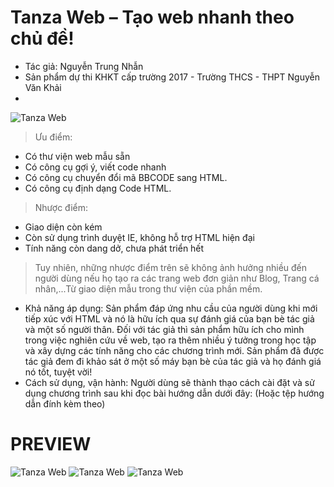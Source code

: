 # Tanza Web – Tạo web nhanh theo chủ đề!  
- Tác giả: Nguyễn Trung Nhẫn  
- Sản phẩm dự thi KHKT cấp trường 2017  - Trường THCS - THPT Nguyễn Văn Khải
- 
![Tanza Web](https://i.imgur.com/Rggdakl.png)

> Ưu điểm:
+ Có thư viện web mẫu sẵn  
+ Có công cụ gợi ý, viết code nhanh    
+ Có công cụ chuyển đổi mã BBCODE sang HTML.  
+ Có công cụ định dạng Code HTML.   
> Nhược điểm:  
+ Giao diện còn kém  
+ Còn sử dụng trình duyệt IE, không hỗ trợ HTML hiện đại  
+ Tính năng còn dang dở, chưa phát triển hết  
> Tuy nhiên, những nhược điểm trên sẽ không ảnh hưởng nhiều đến người dùng nếu họ tạo ra các trang web đơn giản như Blog, Trang cá nhân,...Từ giao diện mẫu trong thư viện của phần mềm.  
-	Khả năng áp dụng: Sản phẩm đáp ứng nhu cầu của người dùng khi mới tiếp xúc với HTML và nó là hữu ích qua sự đánh giá của bạn bè tác giả và một số người thân. Đối với tác giả thì sản phẩm hữu ích cho mình trong việc nghiên cứu về web, tạo ra thêm nhiều ý tưởng trong học tập và xây dựng các tính năng cho các chương trình mới. Sản phẩm đã được tác giả đem đi khảo sát ở một số máy bạn bè của tác giả và họ đánh giá nó tốt, tuyệt vời!  
-	Cách sử dụng, vận hành: Người dùng sẽ thành thạo cách cài đặt và sử dụng chương trình sau khi đọc bài hướng dẫn dưới đây: (Hoặc tệp hướng dẫn đính kèm theo)  
# PREVIEW
![Tanza Web](https://i.imgur.com/PIBIdVw.png)
![Tanza Web](https://i.imgur.com/Guatvy2.png)
![Tanza Web](https://i.imgur.com/OLF0b7W.png)
